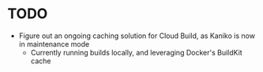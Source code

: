 # TODO

- Figure out an ongoing caching solution for Cloud Build, as Kaniko is now in maintenance mode
  - Currently running builds locally, and leveraging Docker's BuildKit cache
